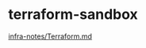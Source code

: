 # terraform-sandbox

[infra-notes/Terraform.md](https://github.com/SnowCait/infra-notes/blob/master/Terraform.md)
